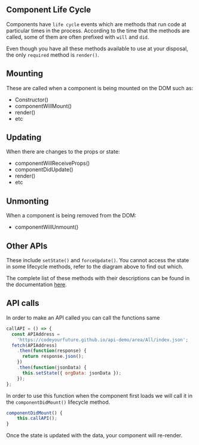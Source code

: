 Component Life Cycle
---
Components have `life cycle` events which are methods that run code at particular times in the process. According to the time that the methods are called, some of them are often prefixed with `will` and `did`.

Even though you have all these methods available to use at your disposal, the only `required` method is `render()`.

Mounting
--
These are called when a component is being mounted on the DOM such as:

- Constructor()
- componentWillMount()
- render()
- etc

Updating
--
When there are changes to the props or state:

- componentWillReceiveProps()
- componentDidUpdate()
- render()
- etc

Unmonting
--
When a component is being removed from the DOM:

- componentWillUnmount()

Other APIs
--
These include `setState()` and `forceUpdate()`. You cannot access the state in some lifecycle methods, refer to the diagram above to find out which.

The complete list of these methods with their descriptions can be found in the documentation [here](https://reactjs.org/docs/react-component.html).


API calls
---

In order to make an API called you can call the functions same

```jsx
callAPI = () => {
  const APIAddress =
    'https://codeyourfuture.github.io/api-demo/area/All/index.json';
  fetch(APIAddress)
    .then(function(response) {
      return response.json();
    })
    .then(function(jsonData) {
      this.setState({ orgData: jsonData });
    });
};
```

In order to use this function when the component first loads we will call it in the `componentDidMount()` lifecycle method.

```jsx
componentDidMount() {
    this.callAPI();
}
```

Once the state is updated with the data, your component will re-render.
